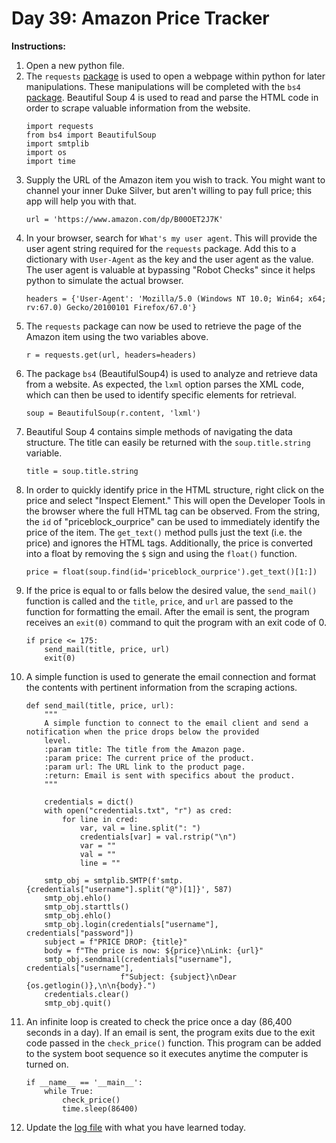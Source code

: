 # Day 39: Amazon Price Tracker
**Instructions:** 
1. Open a new python file.
2. The `requests` [package](https://2.python-requests.org//en/latest/) is used to open a webpage within python for later manipulations. These manipulations will be completed with the `bs4` [package](https://www.crummy.com/software/BeautifulSoup/bs4/doc/). Beautiful Soup 4 is used to read and parse the HTML code in order to scrape valuable information from the website.
    ```
    import requests
    from bs4 import BeautifulSoup
    import smtplib
    import os
    import time
    ```
3. Supply the URL of the Amazon item you wish to track. You might want to channel your inner Duke Silver, but aren't willing to pay full price; this app will help you with that.
    ```
    url = 'https://www.amazon.com/dp/B00OET2J7K'
    ```
4. In your browser, search for `What's my user agent`. This will provide the user agent string required for the `requests` package. Add this to a dictionary with `User-Agent` as the key and the user agent as the value. The user agent is valuable at bypassing "Robot Checks" since it helps python to simulate the actual browser.
    ```
    headers = {'User-Agent': 'Mozilla/5.0 (Windows NT 10.0; Win64; x64; rv:67.0) Gecko/20100101 Firefox/67.0'}
    ```
5. The `requests` package can now be used to retrieve the page of the Amazon item using the two variables above.
    ```
    r = requests.get(url, headers=headers)
    ```
6. The package `bs4` (BeautifulSoup4) is used to analyze and retrieve data from a website. As expected, the `lxml` option parses the XML code, which can then be used to identify specific elements for retrieval.
    ```
    soup = BeautifulSoup(r.content, 'lxml')
    ```
7. Beautiful Soup 4 contains simple methods of navigating the data structure. The title can easily be returned with the `soup.title.string` variable.
    ```
    title = soup.title.string
    ```
8. In order to quickly identify price in the HTML structure, right click on the price and select "Inspect Element." This will open the Developer Tools in the browser where the full HTML tag can be observed. From the string, the `id` of "priceblock_ourprice" can be used to immediately identify the price of the item. The `get_text()` method pulls just the text (i.e. the price) and ignores the HTML tags. Additionally, the price is converted into a float by removing the `$` sign and using the `float()` function.
    ```
    price = float(soup.find(id='priceblock_ourprice').get_text()[1:])
    ```
9. If the price is equal to or falls below the desired value, the `send_mail()` function is called and the `title`, `price`, and `url` are passed to the function for formatting the email. After the email is sent, the program receives an `exit(0)` command to quit the program with an exit code of 0.
    ```
    if price <= 175:
        send_mail(title, price, url)
        exit(0)
    ```
10. A simple function is used to generate the email connection and format the contents with pertinent information from the scraping actions.
    ```
    def send_mail(title, price, url):
        """
        A simple function to connect to the email client and send a notification when the price drops below the provided
        level.
        :param title: The title from the Amazon page.
        :param price: The current price of the product.
        :param url: The URL link to the product page.
        :return: Email is sent with specifics about the product.
        """

        credentials = dict()
        with open("credentials.txt", "r") as cred:
            for line in cred:
                var, val = line.split(": ")
                credentials[var] = val.rstrip("\n")
                var = ""
                val = ""
                line = ""

        smtp_obj = smtplib.SMTP(f'smtp.{credentials["username"].split("@")[1]}', 587)
        smtp_obj.ehlo()
        smtp_obj.starttls()
        smtp_obj.ehlo()
        smtp_obj.login(credentials["username"], credentials["password"])
        subject = f"PRICE DROP: {title}"
        body = f"The price is now: ${price}\nLink: {url}"
        smtp_obj.sendmail(credentials["username"], credentials["username"],
                         f"Subject: {subject}\nDear {os.getlogin()},\n\n{body}.")
        credentials.clear()
        smtp_obj.quit()
    ```
11. An infinite loop is created to check the price once a day (86,400 seconds in a day). If an email is sent, the program exits due to the exit code passed in the `check_price()` function. This program can be added to the system boot sequence so it executes anytime the computer is turned on.
    ```
    if __name__ == '__main__':
        while True:
            check_price()
            time.sleep(86400)
    ```
12. Update the [log file](../../log.md) with what you have learned today.

